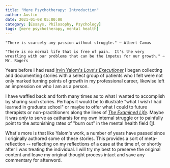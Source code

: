 ```yaml
---
title: "Mere Psychotherapy: Introduction"
author: Austin
date: 2021-01-08 05:00:00
category: [Essays, Philosophy, Psychology]
tags: [mere psychotherapy, mental health]
---
```


```"There is scarcely any passion without struggle." ~ Albert Camus```

```"There is no normal life that is free of pain.  It's the very wrestling with our problems that can be the impetus for our growth." ~ Mr. Rogers```

Years before I had read [Irvin Yalom's *Love's Executioner*](https://amzn.to/35laXoa) I began collecting and documenting stories with a select group of patients who I felt were not only marked turning points of growth in my professional career, likewise left an impression on who I am as a person.

I have waffled back and forth many times as to what I wanted to accomplish by sharing such stories.  Perhaps it would be to illustrate "what I wish I had learned in graduate school" or maybe to offer what I could to future therapists or non-practitioners along the lines of [*The Examined Life*](https://amzn.to/38s0WI5).  Maybe it was *only* to serve as catharsis for my own internal struggle or to painfully point to the astonishing rates of "burn out" in the mental health field ([1](https://www.ncbi.nlm.nih.gov/pmc/articles/PMC3156844/)).

What's more is that like Yalom's work, a number of years have passed since I originally authored some of these stories.  This provides a sort of meta-reflection -- reflecting on my reflections of a case at the time of, or shortly after I was treating the individual.  I will try my best to preserve the original content and leave my original thought process intact and save any commentary for afterword.
